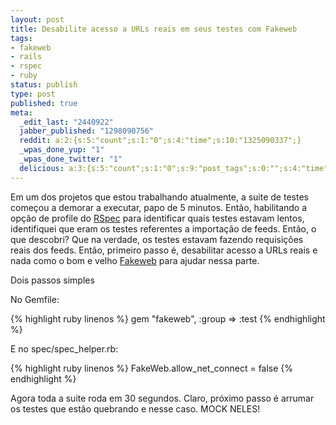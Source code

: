 ```yaml
---
layout: post
title: Desabilite acesso a URLs reais em seus testes com Fakeweb
tags:
- fakeweb
- rails
- rspec
- ruby
status: publish
type: post
published: true
meta:
  _edit_last: "2440922"
  jabber_published: "1298090756"
  reddit: a:2:{s:5:"count";s:1:"0";s:4:"time";s:10:"1325090337";}
  _wpas_done_yup: "1"
  _wpas_done_twitter: "1"
  delicious: a:3:{s:5:"count";s:1:"0";s:9:"post_tags";s:0:"";s:4:"time";s:10:"1299468209";}
---
```

Em um dos projetos que estou trabalhando atualmente, a suite de testes começou a demorar a executar, papo de 5 minutos. Então, habilitando a opção de profile do [RSpec](http://github.com/rspec) para identificar quais testes estavam lentos, identifiquei que eram os testes referentes a importação de feeds. Então, o que descobri? Que na verdade, os testes estavam fazendo requisições reais dos feeds. Então, primeiro passo é, desabilitar acesso a URLs reais e nada como o bom e velho [Fakeweb](http://fakeweb.rubyforge.org/) para ajudar nessa parte.

Dois passos simples

No Gemfile:

{% highlight ruby linenos %}
gem "fakeweb", :group =&gt; :test
{% endhighlight %}

E no spec/spec_helper.rb:

{% highlight ruby linenos %}
FakeWeb.allow_net_connect = false
{% endhighlight %}

Agora toda a suite roda em 30 segundos. Claro, próximo passo é arrumar os testes que estão quebrando e nesse caso. MOCK NELES!
